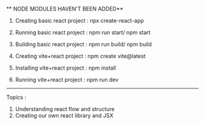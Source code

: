 ** NODE MODULES HAVEN'T BEEN ADDED**

1. Creating basic react project : npx create-react-app
2. Running basic react project : npm run start/ npm start
3. Building basic react project : npm run build/ npm build

   

1. Creating vite+react project : npm create vite@latest
2. Installing vite+react project : npm install
3. Running vite+react project : npm run dev

--------------------------------------------------------------------------
Topics : 
1. Understanding react flow and structure
2. Creating our own react library and JSX
